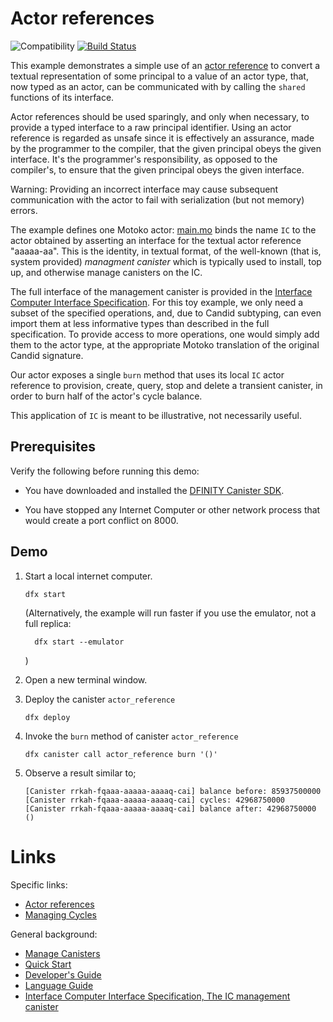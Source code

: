 # Actor references

![Compatibility](https://img.shields.io/badge/compatibility-0.7.0-blue)
[![Build Status](https://github.com/dfinity/examples/workflows/motoko-actor_reference-example/badge.svg)](https://github.com/dfinity/examples/actions?query=workflow%3Amotoko-actor_reference-example)

This example demonstrates a simple use of an [actor reference](https://sdk.dfinity.org/docs/language-guide/language-manual.html#exp-actor) to convert
a textual representation of some principal to a value of an actor type, that, now typed
as an actor, can be communicated with by calling the `shared` functions of its interface.

Actor references should be used sparingly, and only when necessary, to provide a typed interface to a raw principal identifier.
Using an actor reference is regarded as unsafe since it is effectively an assurance, made by the programmer to the compiler, that the given principal obeys the given interface.
It's the programmer's responsibility, as opposed to the compiler's, to ensure that the given principal obeys the given interface.

Warning: Providing an incorrect interface may cause subsequent communication with the actor to fail with serialization (but not memory) errors.

The example defines one Motoko actor: [main.mo](./src/actor_reference/main.mo) binds the name
`IC` to the actor obtained by asserting an interface for the
textual actor reference "aaaaa-aa". This is the identity, in textual format, of the
well-known (that is, system provided) _managment canister_ which
is typically used to install, top up, and otherwise manage canisters on the IC.

The full interface of the management canister is provided in the [Interface Computer Interface Specification](https://sdk.dfinity.org/docs/interface-spec/index.html#ic-management-canister).
For this toy example, we only need a subset of the specified operations, and, due to Candid subtyping, can even import them at less informative types than described in the full specification.
To provide access to more operations, one would simply add them to the actor type, at the appropriate Motoko translation of the original Candid signature.

Our actor exposes a single `burn` method that uses its local `IC` actor reference
to provision, create, query, stop and delete a transient canister, in order
to burn half of the actor's cycle balance.

This application of `IC` is meant to be illustrative, not necessarily useful.

## Prerequisites

Verify the following before running this demo:

*  You have downloaded and installed the
   [DFINITY Canister SDK](https://sdk.dfinity.org).

*  You have stopped any Internet Computer or other network process that would
   create a port conflict on 8000.

## Demo

1. Start a local internet computer.

   ```text
   dfx start
   ```

   (Alternatively, the example will run faster if you use the emulator, not a full replica:
   ```
     dfx start --emulator
   ```
   )

2. Open a new terminal window.

3. Deploy the canister `actor_reference`

   ```text
   dfx deploy
   ```

4. Invoke the `burn` method of canister `actor_reference`

   ```text
   dfx canister call actor_reference burn '()'
   ```

5. Observe a result similar to;

   ```text
   [Canister rrkah-fqaaa-aaaaa-aaaaq-cai] balance before: 85937500000
   [Canister rrkah-fqaaa-aaaaa-aaaaq-cai] cycles: 42968750000
   [Canister rrkah-fqaaa-aaaaa-aaaaq-cai] balance after: 42968750000
   ()
   ```

# Links

Specific links:

- [Actor references](https://sdk.dfinity.org/docs/language-guide/language-manual.html#exp-actor)
- [Managing Cycles](https://sdk.dfinity.org/docs/language-guide/cycles.html)

General background:

- [Manage Canisters](https://sdk.dfinity.org/docs/developers-guide/working-with-canisters.html)
- [Quick Start](https://sdk.dfinity.org/developers-guide/quickstart.html)
- [Developer's Guide](https://sdk.dfinity.org/developers-guide)
- [Language Guide](https://sdk.dfinity.org/language-guide)
- [Interface Computer Interface Specification, The IC management canister](https://sdk.dfinity.org/docs/interface-spec/index.html#ic-management-canister)
